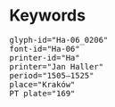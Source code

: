 # Keywords
<pre>
glyph-id="Ha-06_0206"
font-id="Ha-06"
printer-id="Ha"
printer="Jan Haller"
period="1505–1525"
place="Kraków"
PT plate="169"
</pre>
